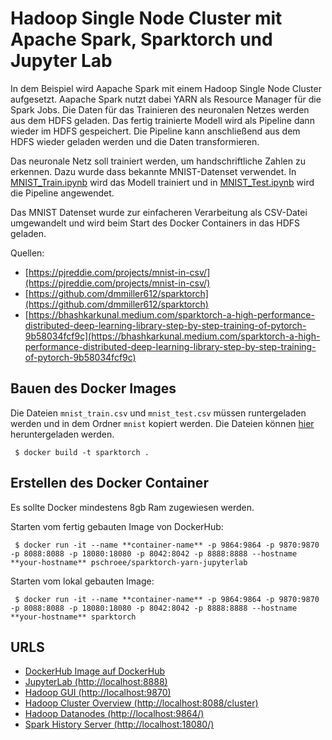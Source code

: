 # Hadoop Single Node Cluster mit Apache Spark, Sparktorch und Jupyter Lab

In dem Beispiel wird Aapache Spark mit einem Hadoop Single Node Cluster aufgesetzt. Aapache Spark nutzt dabei YARN als Resource Manager für die Spark Jobs. Die Daten für das Trainieren des neuronalen Netzes werden aus dem HDFS geladen. Das fertig trainierte Modell wird als Pipeline dann wieder im HDFS gespeichert. Die Pipeline kann anschließend aus dem HDFS wieder geladen werden und die Daten transformieren.

Das neuronale Netz soll trainiert werden, um handschriftliche Zahlen zu erkennen. Dazu wurde dass bekannte MNIST-Datenset verwendet. In [MNIST_Train.ipynb](examples/MNIST_Train.ipynb) wird das Modell trainiert und in [MNIST_Test.ipynb](examples/MNIST_Test.ipynb) wird die Pipeline angewendet.

Das MNIST Datenset wurde zur einfacheren Verarbeitung als CSV-Datei umgewandelt und wird beim Start des Docker Containers in das HDFS geladen.

Quellen:

- [https://pjreddie.com/projects/mnist-in-csv/](https://pjreddie.com/projects/mnist-in-csv/)
- [https://github.com/dmmiller612/sparktorch](https://github.com/dmmiller612/sparktorch)
- [https://bhashkarkunal.medium.com/sparktorch-a-high-performance-distributed-deep-learning-library-step-by-step-training-of-pytorch-9b58034fcf9c](https://bhashkarkunal.medium.com/sparktorch-a-high-performance-distributed-deep-learning-library-step-by-step-training-of-pytorch-9b58034fcf9c)

## Bauen des Docker Images

Die Dateien `mnist_train.csv` und `mnist_test.csv` müssen runtergeladen werden und in dem Ordner `mnist` kopiert werden. Die Dateien können [hier](https://www.kaggle.com/oddrationale/mnist-in-csv) heruntergeladen werden.

     $ docker build -t sparktorch .

## Erstellen des Docker Container

Es sollte Docker mindestens 8gb Ram zugewiesen werden.

Starten vom fertig gebauten Image von DockerHub:

     $ docker run -it --name **container-name** -p 9864:9864 -p 9870:9870 -p 8088:8088 -p 18080:18080 -p 8042:8042 -p 8888:8888 --hostname **your-hostname** pschroee/sparktorch-yarn-jupyterlab

Starten vom lokal gebauten Image:

     $ docker run -it --name **container-name** -p 9864:9864 -p 9870:9870 -p 8088:8088 -p 18080:18080 -p 8042:8042 -p 8888:8888 --hostname **your-hostname** sparktorch

## URLS

- [DockerHub Image auf DockerHub](https://hub.docker.com/repository/docker/pschroee/sparktorch-yarn-jupyterlab)
- [JupyterLab (http://localhost:8888)](http://localhost:8888/)
- [Hadoop GUI (http://localhost:9870)](http://localhost:9870/)
- [Hadoop Cluster Overview (http://localhost:8088/cluster)](http://localhost:8088/cluster)
- [Hadoop Datanodes (http://localhost:9864/)](http://localhost:9864/)
- [Spark History Server (http://localhost:18080/)](http://localhost:18080/)
